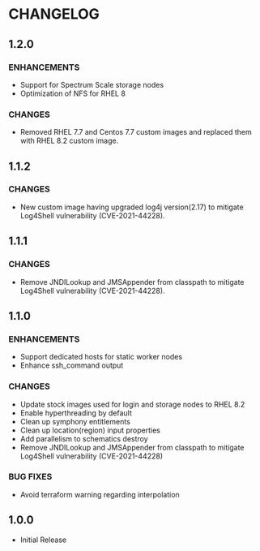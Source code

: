 # **CHANGELOG**

## **1.2.0**
### ENHANCEMENTS
- Support for Spectrum Scale storage nodes
- Optimization of NFS for RHEL 8

### **CHANGES**
- Removed RHEL 7.7 and Centos 7.7 custom images and replaced them with RHEL 8.2 custom image.

## **1.1.2**
### **CHANGES**
- New custom image having upgraded log4j version(2.17) to mitigate Log4Shell vulnerability (CVE-2021-44228).

## **1.1.1**
### **CHANGES**
- Remove JNDILookup and JMSAppender from classpath to mitigate Log4Shell vulnerability (CVE-2021-44228).

## **1.1.0**
### ENHANCEMENTS
- Support dedicated hosts for static worker nodes
- Enhance ssh_command output

### **CHANGES**
- Update stock images used for login and storage nodes to RHEL 8.2
- Enable hyperthreading by default
- Clean up symphony entitlements
- Clean up location(region) input properties
- Add parallelism to schematics destroy
- Remove JNDILookup and JMSAppender from classpath to mitigate Log4Shell vulnerability (CVE-2021-44228)

### **BUG FIXES**
- Avoid terraform warning regarding interpolation

## **1.0.0**
- Initial Release